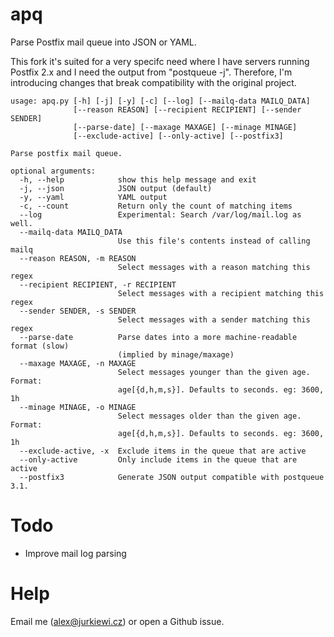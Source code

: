 apq
===

Parse Postfix mail queue into JSON or YAML.

This fork it's suited for a very specifc need where I have servers running Postfix 2.x and I need the output 
from "postqueue -j". Therefore, I'm introducing changes that break compatibility with the original project.

    usage: apq.py [-h] [-j] [-y] [-c] [--log] [--mailq-data MAILQ_DATA]
                  [--reason REASON] [--recipient RECIPIENT] [--sender SENDER]
                  [--parse-date] [--maxage MAXAGE] [--minage MINAGE]
                  [--exclude-active] [--only-active] [--postfix3]
    
    Parse postfix mail queue.
    
    optional arguments:
      -h, --help            show this help message and exit
      -j, --json            JSON output (default)
      -y, --yaml            YAML output
      -c, --count           Return only the count of matching items
      --log                 Experimental: Search /var/log/mail.log as well.
      --mailq-data MAILQ_DATA
                            Use this file's contents instead of calling mailq
      --reason REASON, -m REASON
                            Select messages with a reason matching this regex
      --recipient RECIPIENT, -r RECIPIENT
                            Select messages with a recipient matching this regex
      --sender SENDER, -s SENDER
                            Select messages with a sender matching this regex
      --parse-date          Parse dates into a more machine-readable format (slow)
                            (implied by minage/maxage)
      --maxage MAXAGE, -n MAXAGE
                            Select messages younger than the given age. Format:
                            age[{d,h,m,s}]. Defaults to seconds. eg: 3600, 1h
      --minage MINAGE, -o MINAGE
                            Select messages older than the given age. Format:
                            age[{d,h,m,s}]. Defaults to seconds. eg: 3600, 1h
      --exclude-active, -x  Exclude items in the queue that are active
      --only-active         Only include items in the queue that are active
      --postfix3            Generate JSON output compatible with postqueue 3.1.

Todo
====

* Improve mail log parsing

Help
====

Email me (alex@jurkiewi.cz) or open a Github issue.

